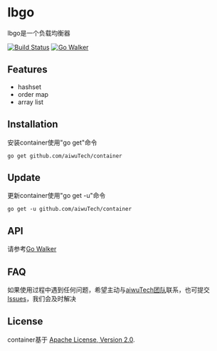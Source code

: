 lbgo
==========

lbgo是一个负载均衡器

[![Build Status](https://drone.io/github.com/aiwuTech/lbgo/status.png)](https://drone.io/github.com/aiwuTech/container/latest)
[![Go Walker](http://gowalker.org/api/v1/badge)](http://gowalker.org/github.com/aiwuTech/container)

Features
--------
* hashset
* order map
* array list


Installation
------------

安装container使用"go get"命令
    
    go get github.com/aiwuTech/container
    

Update
------

更新container使用"go get -u"命令

    go get -u github.com/aiwuTech/container

API
---

请参考[Go Walker](https://gowalker.org/github.com/aiwuTech/container)


FAQ
---

如果使用过程中遇到任何问题，希望主动与[aiwuTech团队](https://github.com/aiwuTech/)联系，也可提交[Issues](https://github.com/aiwuTech/container/issues)，我们会及时解决


License
-------

container基于 [Apache License, Version 2.0](http://www.apache.org/licenses/LICENSE-2.0.html).